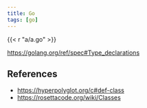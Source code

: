 ```yaml
---
title: Go
tags: [go]
---
```


{{< r "a/a.go" >}}

<https://golang.org/ref/spec#Type_declarations>

## References

- <https://hyperpolyglot.org/c#def-class>
- <https://rosettacode.org/wiki/Classes>
